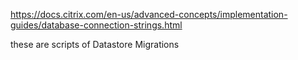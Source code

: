 https://docs.citrix.com/en-us/advanced-concepts/implementation-guides/database-connection-strings.html

these are scripts of Datastore Migrations
